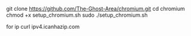 git clone https://github.com/The-Ghost-Area/chromium.git
cd chromium
chmod +x setup_chromium.sh
sudo ./setup_chromium.sh

for ip  curl ipv4.icanhazip.com
